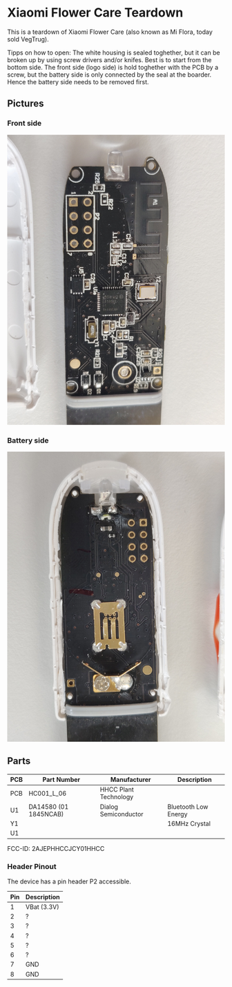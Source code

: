 # Xiaomi Flower Care Teardown

This is a teardown of Xiaomi Flower Care (also known as Mi Flora, today sold
VegTrug).

Tipps on how to open: The white housing is sealed toghether, but it can be
broken up by using screw drivers and/or knifes. Best is to start from the bottom
side. The front side (logo side) is hold toghether with the PCB by a screw, but
the battery side is only connected by the seal at the boarder. Hence the battery
side needs to be removed first.

## Pictures

### Front side

![Flower Care PCB Front Side](IMG_20200516_151610.jpg)

### Battery side

![Flower Care PCB Battery Side](IMG_20200516_152337.jpg)

## Parts


| PCB  | Part Number           | Manufacturer          | Description          |
|------|-----------------------|-----------------------|----------------------|
| PCB  | HC001_L_06            | HHCC Plant Technology |                      |
| U1   | DA14580 (01 1845NCAB) | Dialog Semiconductor  | Bluetooth Low Energy |
| Y1   |                       |                       | 16MHz Crystal        |
| U1   |                       |                       |                      |

FCC-ID: 2AJEPHHCCJCY01HHCC

### Header Pinout

The device has a pin header P2 accessible.

| Pin  | Description         |
|------|---------------------|
| 1    | VBat (3.3V)         |
| 2    | ?                   |
| 3    | ?                   |
| 4    | ?                   |
| 5    | ?                   |
| 6    | ?                   |
| 7    | GND                 |
| 8    | GND                 |


